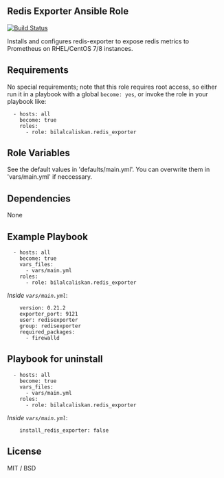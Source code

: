 ## Redis Exporter Ansible Role

[![Build Status](https://travis-ci.org/bilalcaliskan/redis_exporter-ansible-role.svg?branch=master)](https://travis-ci.org/bilalcaliskan/redis_exporter-ansible-role)

Installs and configures redis-exporter to expose redis metrics to Prometheus on RHEL/CentOS 7/8 instances.

## Requirements

No special requirements; note that this role requires root access, so either run it in a playbook with a global `become: yes`, or invoke the role in your playbook like:

      - hosts: all
        become: true
        roles:
          - role: bilalcaliskan.redis_exporter

## Role Variables

See the default values in 'defaults/main.yml'. You can overwrite them in 'vars/main.yml' if neccessary.

## Dependencies

None

## Example Playbook

      - hosts: all
        become: true
        vars_files:
          - vars/main.yml
        roles:
          - role: bilalcaliskan.redis_exporter

*Inside `vars/main.yml`*:

        version: 0.21.2
        exporter_port: 9121
        user: redisexporter
        group: redisexporter
        required_packages:
          - firewalld

## Playbook for uninstall

      - hosts: all
        become: true
        vars_files:
          - vars/main.yml
        roles:
          - role: bilalcaliskan.redis_exporter

*Inside `vars/main.yml`*:

        install_redis_exporter: false

## License

MIT / BSD
